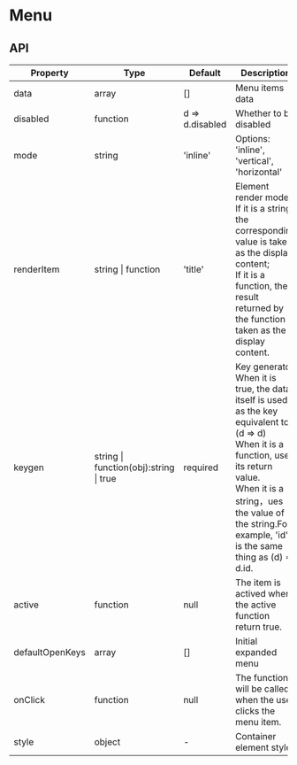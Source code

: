 # Menu

<example />

## API

| Property | Type | Default | Description |
| --- | --- | --- | --- |
| data | array | [] | Menu items data |
| disabled | function | d => d.disabled | Whether to be disabled |
| mode | string | 'inline' | Options: 'inline', 'vertical', 'horizontal' |
| renderItem | string \| function | 'title' | Element render mode. <br />If it is a string, the corresponding value is taken as the display content; <br />If it is a function, the result returned by the function is taken as the display content. |
| keygen | string \| function(obj):string \| true | required | Key generator<br />When it is true, the data itself is used as the key equivalent to (d => d)<br />When it is a function, use its return value.<br />When it is a string，ues the value of the string.For example, 'id' is the same thing as (d) => d.id. |
| active | function | null | The item is actived when the active function return true. |
| defaultOpenKeys | array | [] | Initial expanded menu |
| onClick | function | null | The function will be called when the user clicks the menu item. |
| style | object | - | Container element style |